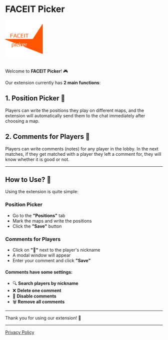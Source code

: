 # FACEIT Picker

<img src="./img/logo.png" alt="FACEIT Picker Logo" width="120" style="margin-bottom: 16px;">

Welcome to **FACEIT Picker**! 🎮

Our extension currently has **2 main functions**:

## 1. Position Picker 📍
Players can write the positions they play on different maps, and the extension will automatically send them to the chat immediately after choosing a map.

## 2. Comments for Players 💬
Players can write comments (notes) for any player in the lobby. In the next matches, if they get matched with a player they left a comment for, they will know whether it is good or not.

---

## How to Use? 🤔

Using the extension is quite simple:

### Position Picker
- Go to the **"Positions"** tab
- Mark the maps and write the positions
- Click the **"Save"** button

### Comments for Players
- Click on **"💬"** next to the player's nickname
- A modal window will appear
- Enter your comment and click **"Save"**

#### Comments have some settings:
- 🔍 **Search players by nickname**
- ❌ **Delete one comment**
- 🚫 **Disable comments**
- 🗑️ **Remove all comments**

---

Thank you for using our extension! 🙏

---

[Privacy Policy](./privacy-policy.html) 
